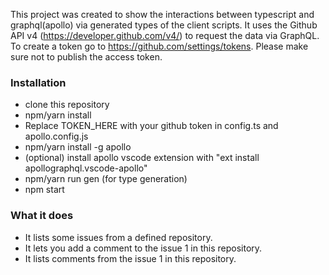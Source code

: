 This project was created to show the interactions between typescript and graphql(apollo) via generated types of the client scripts.
It uses the Github API v4 (https://developer.github.com/v4/) to request the data via GraphQL. To create a token go to https://github.com/settings/tokens. Please make sure not to publish the access token.

### Installation

- clone this repository
- npm/yarn install
- Replace TOKEN_HERE with your github token in config.ts and apollo.config.js
- npm/yarn install -g apollo
- (optional) install apollo vscode extension with "ext install apollographql.vscode-apollo"
- npm/yarn run gen (for type generation)
- npm start

### What it does

- It lists some issues from a defined repository.
- It lets you add a comment to the issue 1 in this repository.
- It lists comments from the issue 1 in this repository.
